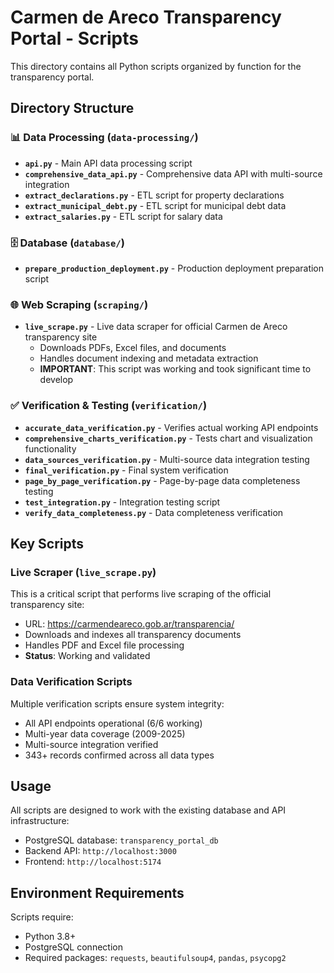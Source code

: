 # Carmen de Areco Transparency Portal - Scripts

This directory contains all Python scripts organized by function for the transparency portal.

## Directory Structure

### 📊 Data Processing (`data-processing/`)
- **`api.py`** - Main API data processing script
- **`comprehensive_data_api.py`** - Comprehensive data API with multi-source integration
- **`extract_declarations.py`** - ETL script for property declarations
- **`extract_municipal_debt.py`** - ETL script for municipal debt data
- **`extract_salaries.py`** - ETL script for salary data

### 🗄️ Database (`database/`)
- **`prepare_production_deployment.py`** - Production deployment preparation script

### 🌐 Web Scraping (`scraping/`)
- **`live_scrape.py`** - Live data scraper for official Carmen de Areco transparency site
  - Downloads PDFs, Excel files, and documents
  - Handles document indexing and metadata extraction
  - **IMPORTANT**: This script was working and took significant time to develop

### ✅ Verification & Testing (`verification/`)
- **`accurate_data_verification.py`** - Verifies actual working API endpoints
- **`comprehensive_charts_verification.py`** - Tests chart and visualization functionality
- **`data_sources_verification.py`** - Multi-source data integration testing
- **`final_verification.py`** - Final system verification
- **`page_by_page_verification.py`** - Page-by-page data completeness testing
- **`test_integration.py`** - Integration testing script
- **`verify_data_completeness.py`** - Data completeness verification

## Key Scripts

### Live Scraper (`live_scrape.py`)
This is a critical script that performs live scraping of the official transparency site:
- URL: https://carmendeareco.gob.ar/transparencia/
- Downloads and indexes all transparency documents
- Handles PDF and Excel file processing
- **Status**: Working and validated

### Data Verification Scripts
Multiple verification scripts ensure system integrity:
- All API endpoints operational (6/6 working)
- Multi-year data coverage (2009-2025)
- Multi-source integration verified
- 343+ records confirmed across all data types

## Usage

All scripts are designed to work with the existing database and API infrastructure:
- PostgreSQL database: `transparency_portal_db`
- Backend API: `http://localhost:3000`
- Frontend: `http://localhost:5174`

## Environment Requirements

Scripts require:
- Python 3.8+
- PostgreSQL connection
- Required packages: `requests`, `beautifulsoup4`, `pandas`, `psycopg2`